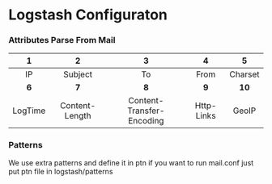 # Logstash Configuraton

### Attributes Parse From Mail
 1|2|3|4|5
:---:|:---------:|:----:|:------:|:---------:
IP | Subject | To | From | Charset 
**6**|**7**|**8**|**9**|**10**
LogTime|Content-Length  |Content-Transfer-Encoding |Http-Links |GeoIP

### Patterns
We use extra patterns and define it in ptn if you want to run mail.conf just put ptn file in logstash/patterns
